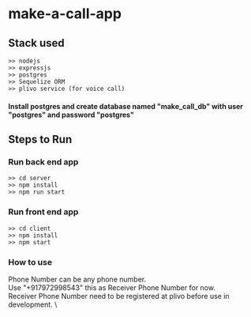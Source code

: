 # make-a-call-app

## Stack used
```
>> nodejs
>> expressjs
>> postgres
>> Sequelize ORM
>> plivo service (for voice call)
```

#### Install postgres and create database named "make_call_db" with user "postgres" and password "postgres"



## Steps to Run

### Run back end app

```
>> cd server
>> npm install
>> npm run start
```

### Run front end app

```
>> cd client
>> npm install
>> npm start
```

### How to use

Phone Number can be any phone number. \
Use "+917972998543" this as Receiver Phone Number for now. \
Receiver Phone Number need to be registered at plivo before use in development. \



